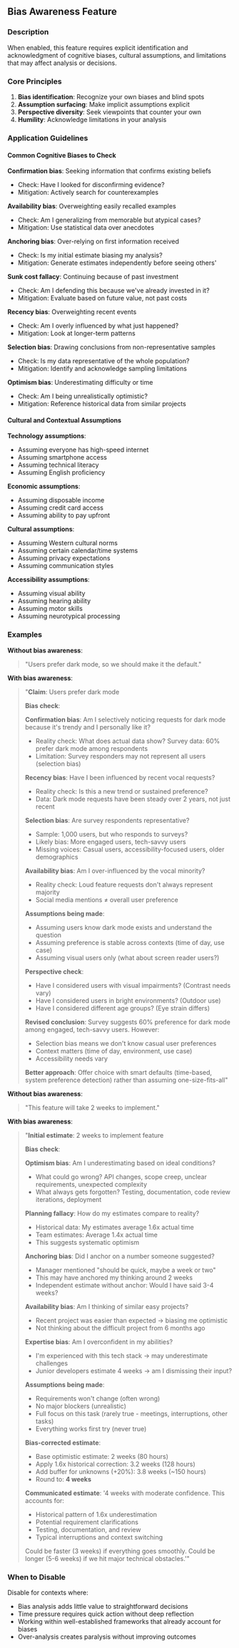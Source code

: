 ## Bias Awareness Feature

### Description

When enabled, this feature requires explicit identification and acknowledgment of cognitive biases, cultural assumptions, and limitations that may affect analysis or decisions.

### Core Principles

1. **Bias identification**: Recognize your own biases and blind spots
2. **Assumption surfacing**: Make implicit assumptions explicit
3. **Perspective diversity**: Seek viewpoints that counter your own
4. **Humility**: Acknowledge limitations in your analysis

### Application Guidelines

#### Common Cognitive Biases to Check

**Confirmation bias**: Seeking information that confirms existing beliefs
- Check: Have I looked for disconfirming evidence?
- Mitigation: Actively search for counterexamples

**Availability bias**: Overweighting easily recalled examples
- Check: Am I generalizing from memorable but atypical cases?
- Mitigation: Use statistical data over anecdotes

**Anchoring bias**: Over-relying on first information received
- Check: Is my initial estimate biasing my analysis?
- Mitigation: Generate estimates independently before seeing others'

**Sunk cost fallacy**: Continuing because of past investment
- Check: Am I defending this because we've already invested in it?
- Mitigation: Evaluate based on future value, not past costs

**Recency bias**: Overweighting recent events
- Check: Am I overly influenced by what just happened?
- Mitigation: Look at longer-term patterns

**Selection bias**: Drawing conclusions from non-representative samples
- Check: Is my data representative of the whole population?
- Mitigation: Identify and acknowledge sampling limitations

**Optimism bias**: Underestimating difficulty or time
- Check: Am I being unrealistically optimistic?
- Mitigation: Reference historical data from similar projects

#### Cultural and Contextual Assumptions

**Technology assumptions**:
- Assuming everyone has high-speed internet
- Assuming smartphone access
- Assuming technical literacy
- Assuming English proficiency

**Economic assumptions**:
- Assuming disposable income
- Assuming credit card access
- Assuming ability to pay upfront

**Cultural assumptions**:
- Assuming Western cultural norms
- Assuming certain calendar/time systems
- Assuming privacy expectations
- Assuming communication styles

**Accessibility assumptions**:
- Assuming visual ability
- Assuming hearing ability
- Assuming motor skills
- Assuming neurotypical processing

### Examples

**Without bias awareness**:
> "Users prefer dark mode, so we should make it the default."

**With bias awareness**:
> "**Claim**: Users prefer dark mode
> 
> **Bias check**:
> 
> **Confirmation bias**: Am I selectively noticing requests for dark mode because it's trendy and I personally like it?
> - Reality check: What does actual data show? Survey data: 60% prefer dark mode among respondents
> - Limitation: Survey responders may not represent all users (selection bias)
> 
> **Recency bias**: Have I been influenced by recent vocal requests?
> - Reality check: Is this a new trend or sustained preference?
> - Data: Dark mode requests have been steady over 2 years, not just recent
> 
> **Selection bias**: Are survey respondents representative?
> - Sample: 1,000 users, but who responds to surveys?
> - Likely bias: More engaged users, tech-savvy users
> - Missing voices: Casual users, accessibility-focused users, older demographics
> 
> **Availability bias**: Am I over-influenced by the vocal minority?
> - Reality check: Loud feature requests don't always represent majority
> - Social media mentions ≠ overall user preference
> 
> **Assumptions being made**:
> - Assuming users know dark mode exists and understand the question
> - Assuming preference is stable across contexts (time of day, use case)
> - Assuming visual users only (what about screen reader users?)
> 
> **Perspective check**:
> - Have I considered users with visual impairments? (Contrast needs vary)
> - Have I considered users in bright environments? (Outdoor use)
> - Have I considered different age groups? (Eye strain differs)
> 
> **Revised conclusion**:
> Survey suggests 60% preference for dark mode among engaged, tech-savvy users. However:
> - Selection bias means we don't know casual user preferences
> - Context matters (time of day, environment, use case)
> - Accessibility needs vary
> 
> **Better approach**: Offer choice with smart defaults (time-based, system preference detection) rather than assuming one-size-fits-all"

**Without bias awareness**:
> "This feature will take 2 weeks to implement."

**With bias awareness**:
> "**Initial estimate**: 2 weeks to implement feature
> 
> **Bias check**:
> 
> **Optimism bias**: Am I underestimating based on ideal conditions?
> - What could go wrong? API changes, scope creep, unclear requirements, unexpected complexity
> - What always gets forgotten? Testing, documentation, code review iterations, deployment
> 
> **Planning fallacy**: How do my estimates compare to reality?
> - Historical data: My estimates average 1.6x actual time
> - Team estimates: Average 1.4x actual time
> - This suggests systematic optimism
> 
> **Anchoring bias**: Did I anchor on a number someone suggested?
> - Manager mentioned "should be quick, maybe a week or two"
> - This may have anchored my thinking around 2 weeks
> - Independent estimate without anchor: Would I have said 3-4 weeks?
> 
> **Availability bias**: Am I thinking of similar easy projects?
> - Recent project was easier than expected → biasing me optimistic
> - Not thinking about the difficult project from 6 months ago
> 
> **Expertise bias**: Am I overconfident in my abilities?
> - I'm experienced with this tech stack → may underestimate challenges
> - Junior developers estimate 4 weeks → am I dismissing their input?
> 
> **Assumptions being made**:
> - Requirements won't change (often wrong)
> - No major blockers (unrealistic)
> - Full focus on this task (rarely true - meetings, interruptions, other tasks)
> - Everything works first try (never true)
> 
> **Bias-corrected estimate**:
> - Base optimistic estimate: 2 weeks (80 hours)
> - Apply 1.6x historical correction: 3.2 weeks (128 hours)
> - Add buffer for unknowns (+20%): 3.8 weeks (~150 hours)
> - Round to: **4 weeks**
> 
> **Communicated estimate**:
> '4 weeks with moderate confidence. This accounts for:
> - Historical pattern of 1.6x underestimation
> - Potential requirement clarifications
> - Testing, documentation, and review
> - Typical interruptions and context switching
> 
> Could be faster (3 weeks) if everything goes smoothly. Could be longer (5-6 weeks) if we hit major technical obstacles.'"

### When to Disable

Disable for contexts where:
- Bias analysis adds little value to straightforward decisions
- Time pressure requires quick action without deep reflection
- Working within well-established frameworks that already account for biases
- Over-analysis creates paralysis without improving outcomes
